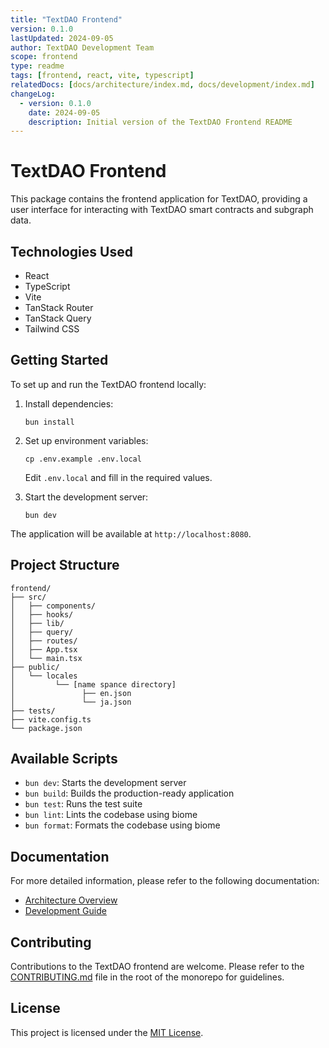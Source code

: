 ```yaml
---
title: "TextDAO Frontend"
version: 0.1.0
lastUpdated: 2024-09-05
author: TextDAO Development Team
scope: frontend
type: readme
tags: [frontend, react, vite, typescript]
relatedDocs: [docs/architecture/index.md, docs/development/index.md]
changeLog:
  - version: 0.1.0
    date: 2024-09-05
    description: Initial version of the TextDAO Frontend README
---
```


# TextDAO Frontend

This package contains the frontend application for TextDAO, providing a user interface for interacting with TextDAO smart contracts and subgraph data.

## Technologies Used

- React
- TypeScript
- Vite
- TanStack Router
- TanStack Query
- Tailwind CSS

## Getting Started

To set up and run the TextDAO frontend locally:

1. Install dependencies:
   ```
   bun install
   ```

2. Set up environment variables:
   ```
   cp .env.example .env.local
   ```
   Edit `.env.local` and fill in the required values.

3. Start the development server:
   ```
   bun dev
   ```

The application will be available at `http://localhost:8080`.

## Project Structure

```
frontend/
├── src/
│   ├── components/
│   ├── hooks/
│   ├── lib/
│   ├── query/
│   ├── routes/
│   ├── App.tsx
│   └── main.tsx
├── public/
│   └── locales
│         └── [name spance directory]
│               ├── en.json
│               └── ja.json
├── tests/
├── vite.config.ts
└── package.json
```

## Available Scripts

- `bun dev`: Starts the development server
- `bun build`: Builds the production-ready application
- `bun test`: Runs the test suite
- `bun lint`: Lints the codebase using biome
- `bun format`: Formats the codebase using biome

## Documentation

For more detailed information, please refer to the following documentation:

- [Architecture Overview](docs/architecture/index.md)
- [Development Guide](docs/development/index.md)

## Contributing

Contributions to the TextDAO frontend are welcome. Please refer to the [CONTRIBUTING.md](../../CONTRIBUTING.md) file in the root of the monorepo for guidelines.

## License

This project is licensed under the [MIT License](LICENSE).
